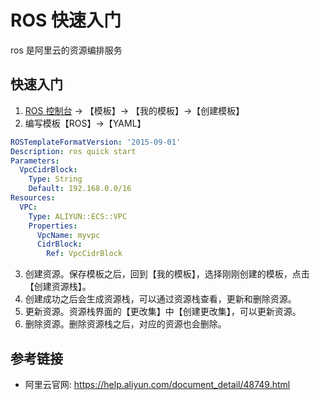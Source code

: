 # ROS 快速入门

ros 是阿里云的资源编排服务

## 快速入门

1. [ROS 控制台](https://rosnext.console.aliyun.com/overview) -> 【模板】-> 【我的模板】->【创建模板】
2. 编写模板【ROS】->【YAML】

```yaml
ROSTemplateFormatVersion: '2015-09-01'
Description: ros quick start
Parameters:
  VpcCidrBlock:
    Type: String
    Default: 192.168.0.0/16
Resources:
  VPC:
    Type: ALIYUN::ECS::VPC
    Properties:
      VpcName: myvpc
      CidrBlock:
        Ref: VpcCidrBlock
```

3. 创建资源。保存模板之后，回到【我的模板】，选择刚刚创建的模板，点击【创建资源栈】。
4. 创建成功之后会生成资源栈，可以通过资源栈查看，更新和删除资源。
5. 更新资源。资源栈界面的【更改集】中【创建更改集】，可以更新资源。
6. 删除资源。删除资源栈之后，对应的资源也会删除。

## 参考链接

- 阿里云官网: <https://help.aliyun.com/document_detail/48749.html>

